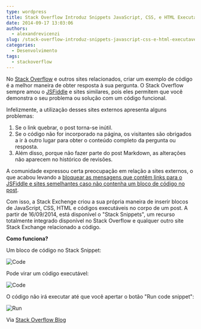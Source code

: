 ```yaml
---
type: wordpress
title: Stack Overflow Introduz Snippets JavaScript, CSS, e HTML Executáveis.
date: 2014-09-17 13:03:06
authors:
  - alexandrevicenzi
slug: /stack-overflow-introduz-snippets-javascript-css-e-html-executaveis/
categories:
  - Desenvolvimento
tags:
  - stackoverflow
---
```


No <a href="http://stackoverflow.com/">Stack Overflow</a> e outros sites relacionados, criar um exemplo de código é a melhor maneira de obter resposta à sua pergunta. O Stack Overflow sempre amou o <a href="http://jsfiddle.net/">JSFiddle</a> e sites similares, pois eles permitem que você demonstra o seu problema ou solução com um código funcional.

Infelizmente, a utilização desses sites externos apresenta alguns problemas:
<ol>
	<li>Se o link quebrar, o post torna-se inútil.</li>
	<li>Se o código não for incorporado na página, os visitantes são obrigados a ir à outro lugar para obter o conteúdo completo da pergunta ou resposta.</li>
	<li>Além disso, porque não fazer parte do post Markdown, as alterações não aparecem no histórico de revisões.</li>
</ol>
A comunidade expressou certa preocupação em relação a sites externos, o que acabou levando a <a href="http://meta.stackexchange.com/questions/149890/prevent-posts-with-links-to-jsfiddle-and-no-code">bloquear as mensagens que contêm links para o JSFiddle e sites semelhantes caso não contenha um bloco de código no post</a>.

Com isso, a Stack Exchenge criou a sua própria maneira de inserir blocos de JavaScript, CSS, HTML e códigos executáveis no corpo de um post. A partir de 16/09/2014, está disponível o "Stack Snippets", um recurso totalmente integrado disponível no Stack Overflow e qualquer outro site Stack Exchange relacionado a código.

<strong>Como funciona?</strong>

Um bloco de código no Stack Snippet:

<img src="http://i.stack.imgur.com/kZPXw.png" alt="Code" />

Pode virar um código executável:

<img src="http://i.stack.imgur.com/YMvu1.png" alt="Code" />

O código não irá executar até que você apertar o botão "Run code snippet":

<img src="http://i.stack.imgur.com/b9ukx.png" alt="Run" />

Via <a href="http://blog.stackoverflow.com/2014/09/introducing-runnable-javascript-css-and-html-code-snippets/">Stack Overflow Blog</a>